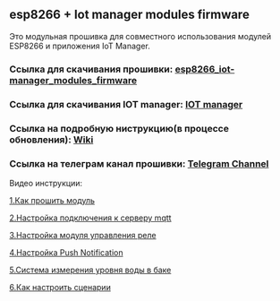 ## esp8266 + Iot manager modules firmware

Это модульная прошивка для совместного использования модулей ESP8266 и приложения IoT Manager.

### Ссылка для скачивания прошивки: [esp8266_iot-manager_modules_firmware](https://github.com/DmitryBorisenko33/esp8266_iot-manager_modules_firmware/releases/download/ver2.0.0/esp8266_iot-manager_modules_firmware.zip)

### Ссылка для скачивания IOT manager: [IOT manager](https://github.com/DmitryBorisenko33/esp8266_iot-manager_modules_firmware/raw/master/iot_manager/IoT%20Manager%201.5.5.apk)

### Ссылка на подробную ниструкцию(в процессе обновления): [Wiki](https://github.com/DmitryBorisenko33/esp8266_iot-manager_modules_firmware/wiki/Instruction)

### Ссылка на телеграм канал прошивки: [Telegram Channel](https://t.me/joinchat/HQ-cJxWQ7qiIFlUbpvCXKg)


Видео инструкции:


[1.Как прошить модуль](https://www.youtube.com/watch?v=octnqt9XBAs)

[2.Настройка подключения к серверу mqtt](https://www.youtube.com/watch?v=SXgtQ0zh1RQ&t)

[3.Настройка модуля управления реле](https://www.youtube.com/watch?v=1aIoAOH7Hms&t)

[4.Настройка Push Notification](https://www.youtube.com/watch?v=8vzU5YEo9LE&t)

[5.Система измерения уровня воды в баке](https://www.youtube.com/watch?v=RXWekYtgQ6Y&t)

[6.Как настроить сценарии](https://www.youtube.com/watch?v=2v368psGFLc&t)
